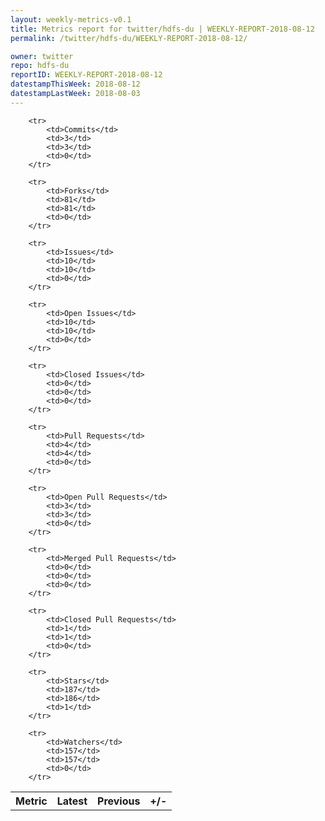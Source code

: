 ```yaml
---
layout: weekly-metrics-v0.1
title: Metrics report for twitter/hdfs-du | WEEKLY-REPORT-2018-08-12
permalink: /twitter/hdfs-du/WEEKLY-REPORT-2018-08-12/

owner: twitter
repo: hdfs-du
reportID: WEEKLY-REPORT-2018-08-12
datestampThisWeek: 2018-08-12
datestampLastWeek: 2018-08-03
---
```




<table style="width: 100%;">
    <tr>
        <th>Metric</th>
        <th>Latest</th>
        <th>Previous</th>
        <th>+/-</th>
    </tr>

        <tr>
            <td>Commits</td>
            <td>3</td>
            <td>3</td>
            <td>0</td>
        </tr>
        
        <tr>
            <td>Forks</td>
            <td>81</td>
            <td>81</td>
            <td>0</td>
        </tr>
        
        <tr>
            <td>Issues</td>
            <td>10</td>
            <td>10</td>
            <td>0</td>
        </tr>
        
        <tr>
            <td>Open Issues</td>
            <td>10</td>
            <td>10</td>
            <td>0</td>
        </tr>
        
        <tr>
            <td>Closed Issues</td>
            <td>0</td>
            <td>0</td>
            <td>0</td>
        </tr>
        
        <tr>
            <td>Pull Requests</td>
            <td>4</td>
            <td>4</td>
            <td>0</td>
        </tr>
        
        <tr>
            <td>Open Pull Requests</td>
            <td>3</td>
            <td>3</td>
            <td>0</td>
        </tr>
        
        <tr>
            <td>Merged Pull Requests</td>
            <td>0</td>
            <td>0</td>
            <td>0</td>
        </tr>
        
        <tr>
            <td>Closed Pull Requests</td>
            <td>1</td>
            <td>1</td>
            <td>0</td>
        </tr>
        
        <tr>
            <td>Stars</td>
            <td>187</td>
            <td>186</td>
            <td>1</td>
        </tr>
        
        <tr>
            <td>Watchers</td>
            <td>157</td>
            <td>157</td>
            <td>0</td>
        </tr>
        
</table>

